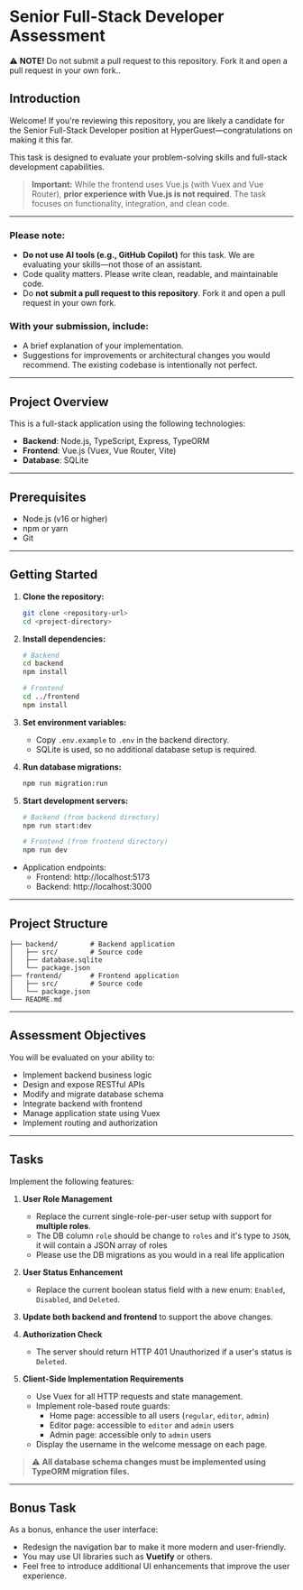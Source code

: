 # Senior Full-Stack Developer Assessment
⚠️ **NOTE!** Do not submit a pull request to this repository. Fork it and open a pull request in your own fork..
## Introduction

Welcome! If you're reviewing this repository, you are likely a candidate for the Senior Full-Stack Developer position at HyperGuest—congratulations on making it this far.

This task is designed to evaluate your problem-solving skills and full-stack development capabilities.

> **Important:** While the frontend uses Vue.js (with Vuex and Vue Router), **prior experience with Vue.js is not required**. The task focuses on functionality, integration, and clean code.

---

### Please note:

- **Do not use AI tools (e.g., GitHub Copilot)** for this task. We are evaluating your skills—not those of an assistant.
- Code quality matters. Please write clean, readable, and maintainable code.
- Do **not submit a pull request to this repository**. Fork it and open a pull request in your own fork.

### With your submission, include:

- A brief explanation of your implementation.
- Suggestions for improvements or architectural changes you would recommend. The existing codebase is intentionally not perfect.

---

## Project Overview

This is a full-stack application using the following technologies:

- **Backend**: Node.js, TypeScript, Express, TypeORM
- **Frontend**: Vue.js (Vuex, Vue Router, Vite)
- **Database**: SQLite

---

## Prerequisites

- Node.js (v16 or higher)
- npm or yarn
- Git

---

## Getting Started

1. **Clone the repository:**
   ```bash
   git clone <repository-url>
   cd <project-directory>
   ```

2. **Install dependencies:**
   ```bash
   # Backend
   cd backend
   npm install

   # Frontend
   cd ../frontend
   npm install
   ```

3. **Set environment variables:**
   - Copy `.env.example` to `.env` in the backend directory.
   - SQLite is used, so no additional database setup is required.

4. **Run database migrations:**
   ```bash
   npm run migration:run
   ```

5. **Start development servers:**
   ```bash
   # Backend (from backend directory)
   npm run start:dev

   # Frontend (from frontend directory)
   npm run dev
   ```

- Application endpoints:
  - Frontend: http://localhost:5173
  - Backend: http://localhost:3000

---

## Project Structure

```
├── backend/        # Backend application
│   ├── src/        # Source code
│   ├── database.sqlite
│   └── package.json
├── frontend/       # Frontend application
│   ├── src/        # Source code
│   └── package.json
└── README.md
```

---

## Assessment Objectives

You will be evaluated on your ability to:

- Implement backend business logic
- Design and expose RESTful APIs
- Modify and migrate database schema
- Integrate backend with frontend
- Manage application state using Vuex
- Implement routing and authorization

---

## Tasks

Implement the following features:

1. **User Role Management**
   - Replace the current single-role-per-user setup with support for **multiple roles**.
   - The DB column `role` should be change to `roles` and it's type to `JSON`, it will contain a JSON array of roles
   - Please use the DB migrations as you would in a real life application

2. **User Status Enhancement**
   - Replace the current boolean status field with a new enum: `Enabled`, `Disabled`, and `Deleted`.

3. **Update both backend and frontend** to support the above changes.

4. **Authorization Check**
   - The server should return HTTP 401 Unauthorized if a user's status is `Deleted`.

5. **Client-Side Implementation Requirements**
   - Use Vuex for all HTTP requests and state management.
   - Implement role-based route guards:
     - Home page: accessible to all users (`regular`, `editor`, `admin`)
     - Editor page: accessible to `editor` and `admin` users
     - Admin page: accessible only to `admin` users
   - Display the username in the welcome message on each page.

> ⚠️ **All database schema changes must be implemented using TypeORM migration files.**

---

## Bonus Task

As a bonus, enhance the user interface:

- Redesign the navigation bar to make it more modern and user-friendly.
- You may use UI libraries such as **Vuetify** or others.
- Feel free to introduce additional UI enhancements that improve the user experience.
